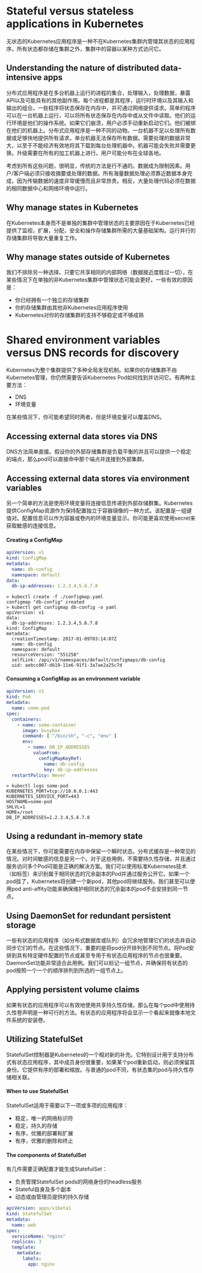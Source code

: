 # Stateful versus stateless applications in Kubernetes
无状态的Kubernetes应用程序是一种不在Kubernetes集群内管理其状态的应用程序。所有状态都存储在集群之外，集群中的容器以某种方式访问它。
## Understanding the nature of distributed data-intensive apps
分布式应用程序是在多台机器上运行的进程的集合，处理输入，处理数据，暴露API以及可能具有的其他副作用。每个进程都是其程序，运行时环境以及其输入和输出的组合。一些程序将状态保存在内存中，并可通过网络提供请求。简单的程序可以在一台机器上运行，可以将所有状态保存在内存中或从文件中读取。他们的运行环境是他们的操作系统。如果它们崩溃，用户必须手动重新启动它们。他们被绑在他们的机器上。分布式应用程序是一种不同的动物。一台机器不足以处理所有数据或足够快地提供所有请求。单台机器无法保存所有数据。需要处理的数据非常大，以至于不能经济有效地将其下载到每台处理机器中。机器可能会失败并需要更换。升级需要在所有的加工机器上进行。用户可能分布在全球各地。

考虑到所有这些问题，很明显，传统的方法是行不通的。数据成为限制因素。用户/客户端必须只接收摘要或处理的数据。所有海量数据处理必须靠近数据本身完成，因为传输数据的速度非常缓慢而且非常昂贵。相反，大量处理代码必须在数据的相同数据中心和网络环境中运行。
## Why manage states in Kubernetes
在Kubernetes本身而不是单独的集群中管理状态的主要原因在于Kubernetes已经提供了监视，扩展，分配，安全和操作存储集群所需的大量基础架构。运行并行的存储集群将导致大量重复工作。
## Why manage states outside of Kubernetes
我们不排除另一种选择。只要它共享相同的内部网络（数据接近度胜过一切），在某些情况下在单独的非Kubernetes集群中管理状态可能会更好。一些有效的原因是：
* 你已经拥有一个独立的存储集群
* 你的存储集群由其他非Kubernetes应用程序使用
* Kubernetes对你的存储集群的支持不够稳定或不够成熟

# Shared environment variables versus DNS records for discovery
Kubernetes为整个集群提供了多种全局发现机制。如果你的存储集群不由Kubernetes管理，你仍然需要告诉Kubernetes Pod如何找到并访问它。有两种主要方法：
* DNS
* 环境变量

在某些情况下，你可能希望同时两者，但是环境变量可以覆盖DNS。
## Accessing external data stores via DNS
DNS方法简单直接。假设你的外部存储集群是负载平衡的并且可以提供一个稳定的端点，那么pod可以直接命中那个端点并连接到外部集群。
## Accessing external data stores via environment variables
另一个简单的方法是使用环境变量将连接信息传递到外部存储群集。Kubernetes提供ConfigMap资源作为保持配置独立于容器镜像的一种方式。该配置是一组键值对。配置信息可以作为容器或卷内的环境变量显示。你可能更喜欢使用secret来获取敏感的连接信息。
#### Creating a ConfigMap
```YAML
apiVersion: v1
kind: ConfigMap
metadata:
  name: db-config
  namespace: default
data:
  db-ip-addresses: 1.2.3.4,5.6.7.8
```
```
> kubectl create -f ./configmap.yaml
configmap "db-config" created
> kubectl get configmap db-config -o yaml
apiVersion: v1
data:
  db-ip-addresses: 1.2.3.4,5.6.7.8
kind: ConfigMap
metadata:
  creationTimestamp: 2017-01-09T03:14:07Z
  name: db-config
  namespace: default
  resourceVersion: "551258"
  selfLink: /api/v1/namespaces/default/configmaps/db-config
  uid: aebcc007-d619-11e6-91f1-3a7ae2a25c7d
```
#### Consuming a ConfigMap as an environment variable
```YAML
apiVersion: v1
kind: Pod
metadata:
  name: some-pod
spec:
  containers:
    - name: some-container
      image: busybox
      command: [ "/bin/sh", "-c", "env" ]
      env:
        - name: DB_IP_ADDRESSES
          valueFrom:
            configMapKeyRef:
              name: db-config
              key: db-ip-addresses
  restartPolicy: Never
```
```
> kubectl logs some-pod
KUBERNETES_PORT=tcp://10.0.0.1:443
KUBERNETES_SERVICE_PORT=443
HOSTNAME=some-pod
SHLVL=1
HOME=/root
DB_IP_ADDRESSES=1.2.3.4,5.6.7.8
```
## Using a redundant in-memory state
在某些情况下，你可能需要在内存中保留一个瞬时状态。分布式缓存是一种常见的情况。对时间敏感的信息是另一个。对于这些用例，不需要持久性存储，并且通过服务访问多个Pod可能是正确的解决方案。我们可以使用标准Kubernetes技术（如标签）来识别属于相同状态的冗余副本的Pod并通过服务公开它。如果一个pod挂了，Kubernetes将创建一个新pod，其他pod将继续服务。我们甚至可以使用pod anti-affity功能来确保维护相同状态的冗余副本的pod不会安排到同一节点。
## Using DaemonSet for redundant persistent storage
一些有状态的应用程序（如分布式数据库或队列）会冗余地管理它们的状态并自动同步它们的节点。在这些情况下，重要的是将pod分开排列到不同节点。将Pod安排到具有特定硬件配置的节点或甚至专用于有状态应用程序的节点也很重要。DaemonSet功能非常适合此用例。我们可以标记一组节点，并确保将有状态的pod按照一个一个的顺序排列到所选的一组节点上。
## Applying persistent volume claims
如果有状态的应用程序可以有效地使用共享持久性存储，那么在每个pod中使用持久性卷声明是一种可行的方法。有状态的应用程序将会显示一个看起来就像本地文件系统的安装卷。
## Utilizing StatefulSet
StatefulSet控制器是Kubernetes的一个相对新的补充。它特别设计用于支持分布式有状态应用程序，其中成员身份很重要，如果某个pod重新启动，则必须保留其身份。它提供有序的部署和缩放。与普通的pod不同，有状态集的pod与持久性存储相关联。
#### When to use StatefulSet
StatefulSet适用于需要以下一项或多项的应用程序：
* 稳定，唯一的网络标识符
* 稳定，持久的存储
* 有序，优雅的部署和扩展
* 有序，优雅的删除和终止

#### The components of StatefulSet
有几件需要正确配置才能生成StatefulSet：
* 负责管理StatefulSet pods的网络身份的headless服务
* Stateful自身及多个副本
* 动态或由管理员提供的持久存储

```YAML
apiVersion: apps/v1beta1
kind: StatefulSet
metadata:
  name: web
spec:
  serviceName: "nginx"
  replicas: 3
  template:
    metadata:
      labels:
        app: nginx
```
